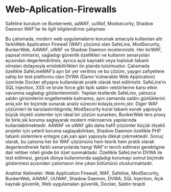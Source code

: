 # Web-Aplication-Firewalls
Safeline kurulum ve Bunkerweb, aaWAF, uuWaf, Modsecurity, Shadow Daemon WAF'lar ile ilgili bilgilendirme çalışması


Bu çalısmada, modern web uygulamalarını korumak amacıyla kullanılan altı farklıWeb Application
Firewall (WAF) çözümü olan SafeLine, ModSecurity, BunkerWeb, AAWAF, uWAF ve
Shadow Daemon incelenmistir. Her birWAF, yapısal mimarisi, sagladıgı güvenlik özellikleri ve
kullanım senaryoları açısından degerlendirilmis, ayrıca açık kaynaklı veya topluluk tabanlı olmaları
dolayısıyla erisilebilirlikleri ön planda tutulmustur. Çalısmada özellikle SafeLineWAF’a
ayrı bir yer verilmis ve bu çözüm, yaygın zafiyetlere sahip bir test platformu olan DVWA (Damn
Vulnerable Web Application) üzerinde Docker altyapısı kullanılarak pratik olarak test edilmistir.
SafeLine’ın SQL Injection, XSS ve brute force gibi tipik saldırı vektörlerine karsı etkin
savunma sagladıgı gözlemlenmistir. Yapılan testlerde SafeLine, yalnızca saldırı girisimlerini
engellemekle kalmamıs, aynı zamanda saldırı günlüklerini anla¸sılır bir biçimde sunarak analiz
sürecini kolayla¸stırmı¸stır. Diger WAF çözümleri ile karsılastırıldıgında; ModSecurity kural
tabanlı esnek yapısıyla büyük ölçekli sistemler için ideal bir çözüm sunarken, BunkerWeb
ters proxy ile birle¸sik koruma saglayarak modern mikroservis yapılarında kullanılabilmektedir.
AAWAF ve uWAF gibi daha hafif çözümler küçük ölçekli projeler için yeterli koruma saglayabilirken,
Shadow Daemon özellikle PHP tabanlı sistemlere entegre çalı¸san ajan yapısıyla dikkat
çekmektedir. Sonuç olarak, bu çalısma her bir WAF çözümünü hem teorik hem pratik olarak
degerlendirerek farklı senaryolarda hangi WAF’ın tercih edilmesi gerektigine dair rehber niteli
ginde bir özet sunmaktadır. Özellikle SafeLine’ın DVWA ile test edilmesi, gerçek dünya
kullanımında sagladıgı korumayı somut biçimde göstermesi açısından çalısmanın öne çıkan
bölümünü olusturmaktadır.

Anahtar Kelimeler: Web Application Firewall, WAF, Safeline, ModSecurity, BunkerWeb,
AAWAF, UUWAF, Shadow Daemon, DVWA, SQL Injection, Açık kaynak güvenlik, Web uygulamaları
güvenlik, Docker, Saldırı tespiti
